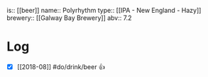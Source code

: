 is:: [[beer]]
name:: Polyrhythm
type:: [[IPA - New England - Hazy]]
brewery:: [[Galway Bay Brewery]]
abv:: 7.2

# Log
- [x] [[2018-08]] #do/drink/beer 👍
